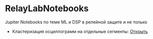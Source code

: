 # RelayLabNotebooks
Jupiter Notebooks по теме ML и DSP в релейной защите и не только

- Кластеризация осциллограмм на отдельные сегменты: [Открыть](https://nbviewer.org/github/selkovevgeny/RelayLabNotebooks/blob/main/notebooks/Record%20Clustering.ipynb)
